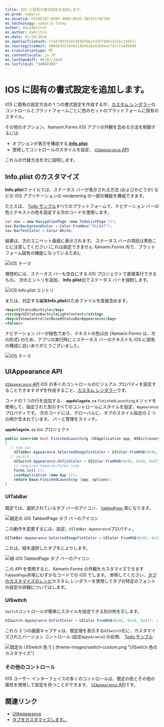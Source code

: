 ```yaml
---
title: IOS に固有の書式設定を追加します。
ms.prod: xamarin
ms.assetid: CE50E207-D092-4D88-8439-1B51F178E7ED
ms.technology: xamarin-forms
author: davidbritch
ms.author: dabritch
ms.date: 01/29/2016
ms.openlocfilehash: f14479d353d24910f66afd35f968a232ec31657c
ms.sourcegitcommit: d80d93957040a14b4638a91b0eac797cfaade840
ms.translationtype: MT
ms.contentlocale: ja-JP
ms.lasthandoff: 06/07/2018
ms.locfileid: "34847284"
---
```

# <a name="adding-ios-specific-formatting"></a>IOS に固有の書式設定を追加します。

IOS に固有の設定方法の 1 つの書式設定を作成するが、[カスタム レンダラー](~/xamarin-forms/app-fundamentals/custom-renderer/index.md)のコントロールとプラットフォームごとに色のセットのプラットフォームに固有のスタイル。

その他のオプション、Xamarin.Forms iOS アプリの外観を含める方法を制御するには:

* オプションが表示を構成する[ **Info.plist**](#info-plist)
* 使用してコントロールのスタイルを設定、 [ `UIAppearance` API](#uiappearance)

これらの代替方法を次に説明します。

<a name="info-plist"/>

## <a name="customizing-infoplist"></a>Info.plist のカスタマイズ

**Info.plist**ファイルでは、ステータス バーが表示される方法 (およびかどうか) などの iOS アプリケーションの renderering の一部の機能を構成できます。

たとえば、 [Todo サンプル](https://developer.xamarin.com/samples/xamarin-forms/Todo/)すべてのプラットフォームで、ナビゲーション バーの色とテキストの色を設定する次のコードを使用します。

```csharp
var nav = new NavigationPage (new TodoListPage ());
nav.BarBackgroundColor = Color.FromHex("91CA47");
nav.BarTextColor = Color.White;
```

結果は、次のスニペット画面に表示されます。 ステータス バーの項目は黒色ことに注意してください (これは設定できません Xamarin.Forms 内で、プラットフォーム固有の機能になっているため)。

![](theme-images/status-default-sml.png "iOS テーマ")

理想的には、ステータス バーも空白にする iOS プロジェクトで直接実行できるもの。 次のエントリを追加、 **Info.plist**白でステータス バーを強制します。

![](theme-images/info-plist.png "iOS Info.plist エントリ")

または、対応する編集**Info.plist**のためファイルを直接含めます。

```xml
<key>UIStatusBarStyle</key>
<string>UIStatusBarStyleLightContent</string>
<key>UIViewControllerBasedStatusBarAppearance</key>
<false/>
```

ナビゲーション バーが緑色であり、テキストの色は白 (Xamarin.Forms は、次の形式) のため、アプリの実行時に*と*ステータス バーのテキストも iOS に固有の構成に白いありがとうございました。

![](theme-images/status-white-sml.png "iOS テーマ")

<a name="uiappearance"/>

## <a name="uiappearance-api"></a>UIAppearance API

[ `UIAppearance` API](~/ios/user-interface/ios-ui/introduction-to-the-appearance-api.md) iOS の多くのコントロールのビジュアル プロパティを設定することできます*せず*を作成すること、[カスタム レンダラー](~/xamarin-forms/app-fundamentals/custom-renderer/index.md)です。

コードの 1 つの行を追加する、 **<code>appdelegate.cs</code>** `FinishedLaunching`メソッドを使用して、指定された型のすべてのコントロールにスタイルを設定、`Appearance`プロパティです。 次のコードには、グローバルに、タブのスタイル設定の 2 つの例が含まれています。 バーと管理をスイッチ。

**<code>appdelegate.cs</code>** Ios プロジェクト

```csharp
public override bool FinishedLaunching (UIApplication app, NSDictionary options)
{
  // tab bar
    UITabBar.Appearance.SelectedImageTintColor = UIColor.FromRGB(0x91, 0xCA, 0x47); // green
  // switch
    UISwitch.Appearance.OnTintColor = UIColor.FromRGB(0x91, 0xCA, 0x47); // green
    // required Xamarin.Forms code
    Forms.Init ();
    LoadApplication (new App ());
    return base.FinishedLaunching (app, options);
}
```

### <a name="uitabbar"></a>UITabBar

既定では、選択されているタブ バーのアイコン、 [ `TabbedPage` ](~/xamarin-forms/app-fundamentals/navigation/tabbed-page.md)青になります。

![](theme-images/tabbar-default.png "既定の iOS TabbedPage タブ バーのアイコン")

この動作を変更するには、設定、`UITabBar.Appearance`プロパティ。

```csharp
UITabBar.Appearance.SelectedImageTintColor = UIColor.FromRGB(0x91, 0xCA, 0x47); // green
```

これは、緑を選択したタブをによりします。

![](theme-images/tabbar-custom.png "緑 iOS TabbedPage タブ バーのアイコン")

この API を使用すると、Xamarin.Forms の外観をカスタマイズできます`TabbedPage`非常にわずかなコードでの iOS でします。 参照してください、[タブのカスタマイズのレシピ](https://developer.xamarin.com/recipes/cross-platform/xamarin-forms/ios/customize-tabs/)カスタム レンダラーを使用してタブの特定のフォントの設定の詳細についてはします。

### <a name="uiswitch"></a>UISwitch

`Switch`コントロールが簡単にスタイルを設定できる別の例を示します。

```csharp
UISwitch.Appearance.OnTintColor = UIColor.FromRGB(0x91, 0xCA, 0x47); // green
```

これら 2 つの画面キャプチャは、既定値を表示する`UISwitch`左に、カスタマイズされたバージョン コントロール (設定`Appearance`) の右側、 [Todo サンプル](https://developer.xamarin.com/samples/xamarin-forms/Todo/):

![](theme-images/switch-default.png "既定の UISwitch 色") ![ ] (theme-images/switch-custom.png "UISwitch 色のカスタマイズ")

### <a name="other-controls"></a>その他のコントロール

IOS ユーザー インターフェイスの多くのコントロールは、既定の色とその他の属性を使用して設定を持つことができます、 [ `UIAppearance` API](~/ios/user-interface/ios-ui/introduction-to-the-appearance-api.md)です。



## <a name="related-links"></a>関連リンク

- [UIAppearance](~/ios/user-interface/ios-ui/introduction-to-the-appearance-api.md)
- [タブをカスタマイズします。](https://developer.xamarin.com/recipes/cross-platform/xamarin-forms/ios/customize-tabs/)
